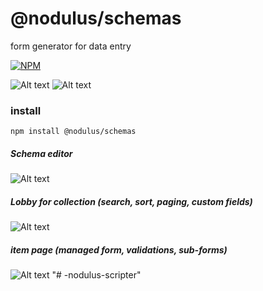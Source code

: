 # @nodulus/schemas


form generator for data entry


  

   
[![NPM](https://nodei.co/npm/@nodulus/schemas.png)](https://npmjs.org/package/@nodulus/schemas)

 ![Alt text](https://travis-ci.org/nodulusteam/-nodulus-schemas.svg?branch=master "build")
 ![Alt text](https://david-dm.org/nodulusteam/-nodulus-schemas.svg "dependencies")
 


 ### install
 `npm install @nodulus/schemas`
 
  
 
##### Schema editor
﻿![Alt text](art/schemas.png?raw=true "Schemas")

##### Lobby for collection (search, sort, paging, custom fields)
﻿![Alt text](art/lobby.png?raw=true "Lobby")

##### item page (managed form, validations, sub-forms)
﻿![Alt text](art/item.png?raw=true "Item")
"# -nodulus-scripter" 
